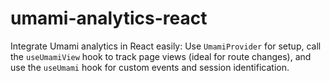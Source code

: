 # umami-analytics-react
Integrate Umami analytics in React easily: Use `UmamiProvider` for setup, call the `useUmamiView` hook to track page views (ideal for route changes), and use the `useUmami` hook for custom events and session identification.